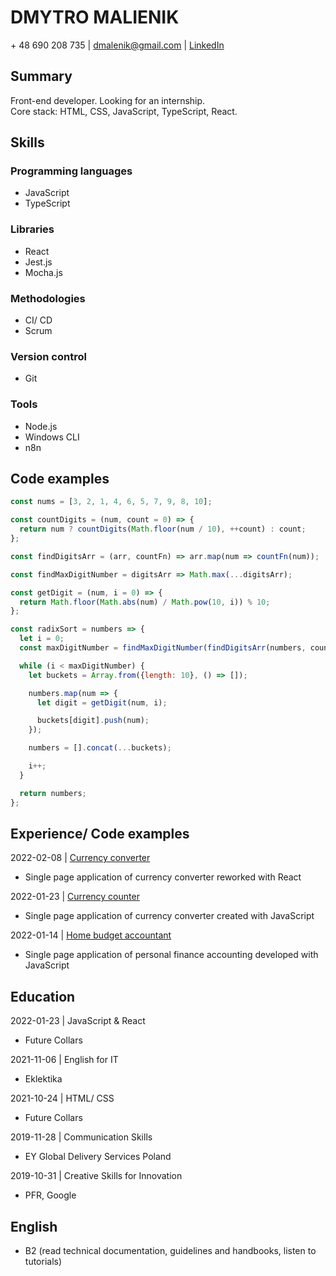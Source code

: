 # DMYTRO MALIENIK

\+ 48 690 208 735 | dmalenik@gmail.com | [LinkedIn](https://www.linkedin.com/in/dmitriy-m-137a735b/)

## Summary

Front-end developer. Looking for an internship.  
Core stack: HTML, CSS, JavaScript, TypeScript, React.

## Skills

### Programming languages

- JavaScript
- TypeScript

### Libraries

- React
- Jest.js
- Mocha.js

### Methodologies

- CI/ CD
- Scrum

### Version control

- Git

### Tools

- Node.js
- Windows CLI
- n8n

## Code examples

``` JavaScript
const nums = [3, 2, 1, 4, 6, 5, 7, 9, 8, 10];

const countDigits = (num, count = 0) => {
  return num ? countDigits(Math.floor(num / 10), ++count) : count;
};

const findDigitsArr = (arr, countFn) => arr.map(num => countFn(num));

const findMaxDigitNumber = digitsArr => Math.max(...digitsArr);

const getDigit = (num, i = 0) => {
  return Math.floor(Math.abs(num) / Math.pow(10, i)) % 10; 
};

const radixSort = numbers => {
  let i = 0;
  const maxDigitNumber = findMaxDigitNumber(findDigitsArr(numbers, countDigits));

  while (i < maxDigitNumber) {
    let buckets = Array.from({length: 10}, () => []);

    numbers.map(num => {
      let digit = getDigit(num, i);

      buckets[digit].push(num);
    });

    numbers = [].concat(...buckets);

    i++;
  }

  return numbers;
};
```

## Experience/ Code examples

2022-02-08 | [Currency converter](https://github.com/dmalenik/currencyconverter)

- Single page application of currency converter reworked with React

2022-01-23 | [Currency counter](https://github.com/dmalenik/project-4-220116.github.io)

- Single page application of currency converter created with JavaScript

2022-01-14 | [Home budget accountant](https://github.com/dmalenik/project-3-211210.github.io)

- Single page application of personal finance accounting developed with JavaScript

## Education

2022-01-23 | JavaScript & React

- Future Collars

2021-11-06 | English for IT

- Eklektika

2021-10-24 | HTML/ CSS

- Future Collars

2019-11-28 | Communication Skills

- EY Global Delivery Services Poland

2019-10-31 | Creative Skills for Innovation

- PFR, Google

## English

- B2 (read technical documentation, guidelines and handbooks, listen to tutorials)
